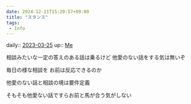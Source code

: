 ```yaml
---
date: 2024-12-21T15:20:57+09:00
title: "スタンス"
tags:
 - Info
---
```


daily:: [2023-03-25](/Daily_Note/2023-03-25.md)
up:: [Me](../Bar/Novel/Chaos/Me.md)


相談みたいな一定の答えのある話は乗るけど
他愛のない話をする気は無いぞ

毎日の様な相談を
お前は反応できるのか

他愛のない話と相談の境は要件定義

そもそも他愛ない話ですらお前と馬が合う気がしない